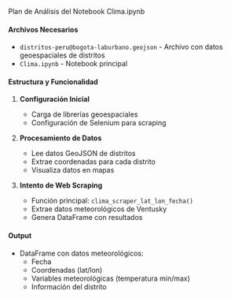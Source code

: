 Plan de Análisis del Notebook Clima.ipynb

#### Archivos Necesarios

- `distritos-peru@bogota-laburbano.geojson` - Archivo con datos geoespaciales de distritos
- `Clima.ipynb` - Notebook principal
#### Estructura y Funcionalidad

1. **Configuración Inicial**
    
    - Carga de librerías geoespaciales
    - Configuración de Selenium para scraping
2. **Procesamiento de Datos**
    
    - Lee datos GeoJSON de distritos
    - Extrae coordenadas para cada distrito
    - Visualiza datos en mapas
3.  **Intento de Web Scraping**
    
    - Función principal: `clima_scraper_lat_lon_fecha()`
    - Extrae datos meteorológicos de Ventusky
    - Genera DataFrame con resultados

#### Output

- DataFrame con datos meteorológicos:
    - Fecha
    - Coordenadas (lat/lon)
    - Variables meteorológicas (temperatura min/max)
    - Información del distrito

